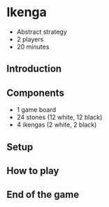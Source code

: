 # Ikenga
* Abstract strategy
* 2 players
* 20 minutes
## Introduction

## Components
* 1 game board
* 24 stones (12 white, 12 black)
* 4 ikengas (2 white, 2 black)
## Setup

## How to play

## End of the game

